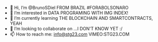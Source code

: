 - 👋 Hi, I’m @BrunoSDiel FROM BRAZIL #FORABOLSONARO
- 👀 I’m interested in DATA PROGRAMING WITH IMG INDEX!
- 🌱 I’m currently learning THE BLOCKCHAIN AND SMARTCONTRACTS, YEAH
- 💞️ I’m looking to collaborate on ...I DON'T KNOW YET :/
- 📫 How to reach me: info@stg23.com VIMEO:STG23.COM

<!---
BrunoSDiel/BrunoSDiel is a ✨ special ✨ repository because its `README.md` (this file) appears on your GitHub profile.
You can click the Preview link to take a look at your changes.
--->
